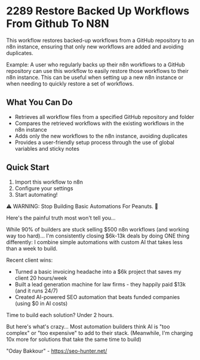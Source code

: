 # 2289 Restore Backed Up Workflows From Github To N8N

This workflow restores backed-up workflows from a GitHub repository to an n8n instance, ensuring that only new workflows are added and avoiding duplicates.

Example: A user who regularly backs up their n8n workflows to a GitHub repository can use this workflow to easily restore those workflows to their n8n instance. This can be useful when setting up a new n8n instance or when needing to quickly restore a set of workflows.

## What You Can Do
- Retrieves all workflow files from a specified GitHub repository and folder
- Compares the retrieved workflows with the existing workflows in the n8n instance
- Adds only the new workflows to the n8n instance, avoiding duplicates
- Provides a user-friendly setup process through the use of global variables and sticky notes

## Quick Start
1. Import this workflow to n8n
2. Configure your settings
3. Start automating!

⚠️ WARNING: Stop Building Basic Automations For Peanuts. 🚫

Here's the painful truth most won't tell you...

While 90% of builders are stuck selling $500 n8n workflows (and working way too hard)...
I'm consistently closing $6k-13k deals by doing ONE thing differently:
I combine simple automations with custom AI that takes less than a week to build.

Recent client wins:
* Turned a basic invoicing headache into a $6k project that saves my client 20 hours/week
* Built a lead generation machine for law firms - they happily paid $13k (and it runs 24/7)
* Created AI-powered SEO automation that beats funded companies (using $0 in AI costs)

Time to build each solution? Under 2 hours.

But here's what's crazy...
Most automation builders think AI is "too complex" or "too expensive" to add to their stack.
(Meanwhile, I'm charging 10x more for solutions that take the same time to build)

"Oday Bakkour" - https://seo-hunter.net/
